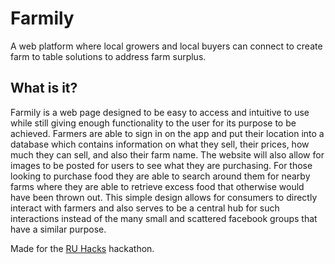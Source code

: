 # Farmily
A web platform where local growers and local buyers can connect to create farm to table solutions to address farm surplus.

## What is it?
Farmily is a web page designed to be easy to access and intuitive to use while still giving enough functionality to the user for its purpose to be achieved. Farmers are able to sign in on the app and put their location into a database which contains information on what they sell, their prices, how much they can sell, and also their farm name. The website will also allow for images to be posted for users to see what they are purchasing. For those looking to purchase food they are able to search around them for nearby farms where they are able to retrieve excess food that otherwise would have been thrown out. This simple design allows for consumers to directly interact with farmers and also serves to be a central hub for such interactions instead of the many small and scattered facebook groups that have a similar purpose.

Made for the [RU Hacks](https://ru-hacks.devpost.com/) hackathon.
